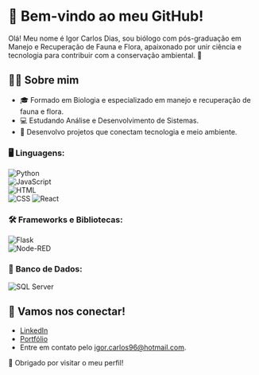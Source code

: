 # 🌿 Bem-vindo ao meu GitHub!  

Olá! Meu nome é Igor Carlos Dias, sou biólogo com pós-graduação em Manejo e Recuperação de Fauna e Flora, apaixonado por unir ciência e tecnologia para contribuir com a conservação ambiental. 🚀  

## 👨‍🔬 Sobre mim  
- 🎓 Formado em Biologia e especializado em manejo e recuperação de fauna e flora.  
- 💻 Estudando Análise e Desenvolvimento de Sistemas.  
- 🌱 Desenvolvo projetos que conectam tecnologia e meio ambiente. 

### 🖥️ **Linguagens:**  
![Python](https://img.shields.io/badge/Python-3776AB?style=for-the-badge&logo=python&logoColor=white)  
![JavaScript](https://img.shields.io/badge/JavaScript-F7DF1E?style=for-the-badge&logo=javascript&logoColor=black)  
![HTML](https://img.shields.io/badge/HTML5-E34F26?style=for-the-badge&logo=html5&logoColor=white)  
![CSS](https://img.shields.io/badge/CSS3-1572B6?style=for-the-badge&logo=css3&logoColor=white)
![React](https://img.shields.io/badge/React-20232A?style=for-the-badge&logo=react&logoColor=61DAFB)

### 🛠️ **Frameworks e Bibliotecas:**  
![Flask](https://img.shields.io/badge/Flask-000000?style=for-the-badge&logo=flask&logoColor=white)  
![Node-RED](https://img.shields.io/badge/Node--RED-8F0000?style=for-the-badge&logo=nodered&logoColor=white)  

### 💾 **Banco de Dados:**  
![SQL Server](https://img.shields.io/badge/SQL%20Server-CC2927?style=for-the-badge&logo=microsoftsqlserver&logoColor=white)  

## 🌟 Vamos nos conectar!  
- [LinkedIn](https://www.linkedin.com/in/igordias96/)  
- [Portfólio](https://portfolio-aryb.vercel.app/)  
- Entre em contato pelo [igor.carlos96@hotmail.com](mailto:igor.carlos96@hotmail.com).  

🌱 Obrigado por visitar o meu perfil!  
